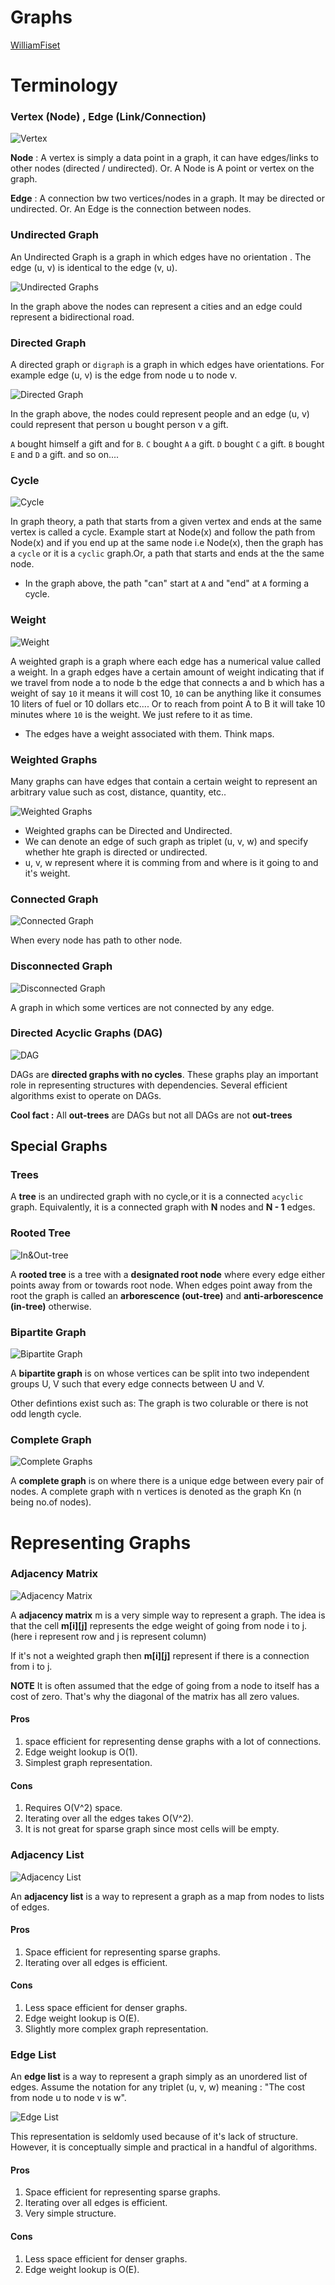# Graphs

[WilliamFiset](https://youtube.com/playlist?list=PLDV1Zeh2NRsDGO4--qE8yH72HFL1Km93P&si=fRcGAwgmU00azmoO)

# Terminology

### Vertex (Node) , Edge (Link/Connection)

![Vertex](./media/node_edge.png)

**Node** : A vertex is simply a data point in a graph, it can have edges/links to other nodes (directed / undirected). Or. A Node is A point or vertex on the graph.

**Edge** : A connection bw two vertices/nodes in a graph. It may be directed or undirected. Or. An Edge is the connection between nodes.

### Undirected Graph

An Undirected Graph is a graph in which edges have no orientation . The edge (u, v) is identical to the edge (v, u).

![Undirected Graphs](./media/undirected_graph.png)

In the graph above the nodes can represent a cities and an edge could represent a bidirectional road.

### Directed Graph

A directed graph or `digraph` is a graph in which edges have orientations. For example edge (u, v) is the edge from node u to node v.

![Directed Graph](./media/directed_graph.png)

In the graph above, the nodes could represent people and an edge (u, v) could represent that person u bought person v a gift.

`A` bought himself a gift and for `B`.
`C` bought `A` a gift.
`D` bought `C` a gift.
`B` bought `E` and `D` a gift. and so on....

### Cycle

![Cycle](./media/cycle.png)

In graph theory, a path that starts from a given vertex and ends at the same vertex is called a cycle. Example start at Node(x) and follow the path from Node(x) and if you end up at the same node i.e Node(x), then the graph has a `cycle` or it is a `cyclic` graph.Or, a path that starts and ends at the the same node.

- In the graph above, the path "can" start at `A` and "end" at `A` forming a cycle.

### Weight

![Weight](./media/weight.png)

A weighted graph is a graph where each edge has a numerical value called a weight. In a graph edges have a certain amount of weight indicating that if we travel from node a to node b the edge that connects a and b which has a weight of say `10` it means it will cost 10, `10` can be anything like it consumes 10 liters of fuel or 10 dollars etc.... Or to reach from point A to B it will take 10 minutes where `10` is the weight. We just refere to it as time.

- The edges have a weight associated with them. Think maps.

### Weighted Graphs

Many graphs can have edges that contain a certain weight to represent an arbitrary value such as cost, distance, quantity, etc..

![Weighted Graphs](./media/weighted_graph.png)

- Weighted graphs can be Directed and Undirected.
- We can denote an edge of such graph as triplet (u, v, w) and specify whether hte graph is directed or undirected.
- u, v, w represent where it is comming from and where is it going to and it's weight.

### Connected Graph

![Connected Graph](./media/connected_graph.png)

When every node has path to other node.

### Disconnected Graph

![Disconnected Graph](./media/disconnected_graph.png)

A graph in which some vertices are not connected by any edge.

### Directed Acyclic Graphs (DAG)

![DAG](./media/dag.png)

DAGs are **directed graphs with no cycles**. These graphs play an important role in representing structures with dependencies. Several efficient algorithms exist to operate on DAGs.

**Cool fact :** All **out-trees** are DAGs but not all DAGs are not **out-trees**

## Special Graphs

### Trees

A **tree** is an undirected graph with no cycle,or it is a connected `acyclic` graph. Equivalently, it is a connected graph with **N** nodes and **N - 1** edges.

### Rooted Tree

![In&Out-tree](./media/in_tree_out_tree.png)

A **rooted tree** is a tree with a **designated root node** where every edge either points away from or towards root node. When edges point away from the root the graph is called an **arborescence (out-tree)** and **anti-arborescence (in-tree)** otherwise.

### Bipartite Graph

![Bipartite Graph](./media/bipartiate_graph.png)

A **bipartite graph** is on whose vertices can be split into two independent groups U, V such that every edge connects between U and V.

Other defintions exist such as: The graph is two colurable or there is not odd length cycle.

### Complete Graph

![Complete Graphs](./media/complete_graph.png)

A **complete graph** is on where there is a unique edge between every pair of nodes. A complete graph with n vertices is denoted as the graph Kn (n being no.of nodes).

# Representing Graphs

### Adjacency Matrix

![Adjacency Matrix](./media/adjacency_matrix_weighted.png)

A **adjacency matrix** m is a very simple way to represent a graph. The idea is that the cell **m[i][j]** represents the edge weight of going from node i to j.(here i represent row and j is represent column)

If it's not a weighted graph then **m[i][j]** represent if there is a connection from i to j.

**NOTE** It is often assumed that the edge of going from a node to itself has a cost of zero. That's why the diagonal of the matrix has all zero values.

#### Pros

1. space efficient for representing dense graphs with a lot of connections.
2. Edge weight lookup is O(1).
3. Simplest graph representation.

#### Cons

1. Requires O(V^2) space.
2. Iterating over all the edges takes O(V^2).
3. It is not great for sparse graph since most cells will be empty.

### Adjacency List

![Adjacency List](./media/adjacency_list.png)

An **adjacency list** is a way to represent a graph as a map from nodes to lists of edges.

#### Pros

1. Space efficient for representing sparse graphs.
2. Iterating over all edges is efficient.

#### Cons

1. Less space efficient for denser graphs.
2. Edge weight lookup is O(E).
3. Slightly more complex graph representation.

### Edge List

An **edge list** is a way to represent a graph simply as an unordered list of edges. Assume the notation for any triplet (u, v, w) meaning : "The cost from node u to node v is w".

![Edge List](./media/edge_llist.png)

This representation is seldomly used because of it's lack of structure. However, it is conceptually simple and practical in a handful of algorithms.

#### Pros

1. Space efficient for representing sparse graphs.
2. Iterating over all edges is efficient.
3. Very simple structure.

#### Cons

1. Less space efficient for denser graphs.
2. Edge weight lookup is O(E).

